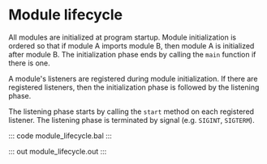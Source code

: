 # Module lifecycle

All modules are initialized at program startup. Module initialization is ordered so that if module A imports module B,
then module A is initialized after module B. The initialization phase ends by calling the `main` function if there is one.

A module's listeners are registered during module initialization.
If there are registered listeners, then the initialization phase is followed by the listening phase.

The listening phase starts by calling the `start` method on each registered listener. The listening phase is terminated by signal (e.g. `SIGINT`, `SIGTERM`).

::: code module_lifecycle.bal :::

::: out module_lifecycle.out :::